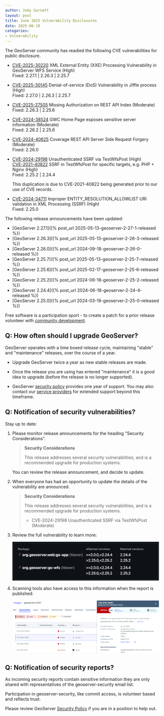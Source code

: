 ```yaml
---
author: Jody Garnett
layout: post
title: June 2025 Vulnerability Disclosures
date: 2025-06-10
categories:
- Vulnerability
---
```


The GeoServer community has readied the following CVE vulnerabilities for public disclosure.

* [CVE-2025-30220](https://github.com/geoserver/geoserver/security/advisories/GHSA-jj54-8f66-c5pc) XML External Entity (XXE) Processing Vulnerability in GeoServer WFS Service (High)  
  Fixed: 2.27.1 | 2.26.3 | 2.25.7

* [CVE-2025-30145](https://github.com/geoserver/geoserver/security/advisories/GHSA-gr67-pwcv-76gf) Denial-of-service (DoS) Vulnerability in Jiffle process (High)  
  Fixed: 2.27.0 | 2.26.3 | 2.25.7
  
* [CVE-2025-27505](https://github.com/geoserver/geoserver/security/advisories/GHSA-h86g-x8mm-78m5) Missing Authorization on REST API Index (Moderate)  
  Fixed: 2.26.3 | 2.25.6
  
* [CVE-2024-38524](https://github.com/geoserver/geoserver/security/advisories/GHSA-jm79-7xhw-6f6f) GWC Home Page exposes sensitive server information (Moderate)  
  Fixed: 2.26.2 | 2.25.6

* [CVE-2024-40625](https://github.com/geoserver/geoserver/security/advisories/GHSA-r4hf-r8gj-jgw2) Coverage REST API Server Side Request Forgery (Moderate)  
  Fixed: 2.26.0

* [CVE-2024-29198](https://github.com/geoserver/geoserver/security/advisories/GHSA-5gw5-jccf-6hxw) Unauthenticated SSRF via TestWfsPost (High)  
  [CVE-2021-40822](https://github.com/geoserver/geoserver/security/advisories/GHSA-68cf-j696-wvv9) SSRF in TestWfsPost for specific targets, e.g. PHP + Nginx (High)  
  Fixed: 2.25.2 | 2.24.4
  
  This duplication is due to CVE-2021-40822 being generated prior to our use of CVE records.

* [CVE-2024-34711](https://github.com/geoserver/geoserver/security/advisories/GHSA-mc43-4fqr-c965) Improper ENTITY_RESOLUTION_ALLOWLIST URI validation in XML Processing (SSRF) (High)  
  Fixed: 2.25.0

The following release announcements have been updated:

* [GeoServer 2.27.1]({% post_url 2025-05-13-geoserver-2-27-1-released %})
* [GeoServer 2.26.3]({% post_url 2025-05-13-geoserver-2-26-3-released %})
* [GeoServer 2.26.0]({% post_url 2024-09-18-geoserver-2-26-0-released %})
* [GeoServer 2.25.7]({% post_url 2025-05-13-geoserver-2-25-7-released %})
* [GeoServer 2.25.6]({% post_url 2025-02-17-geoserver-2-25-6-released %})
* [GeoServer 2.25.2]({% post_url 2024-06-18-geoserver-2-25-2-released %})
* [GeoServer 2.24.4]({% post_url 2024-06-18-geoserver-2-24-4-released %})
* [GeoServer 2.25.0]({% post_url 2024-03-19-geoserver-2-25-0-released %})

Free software is a participation sport - to create a patch for a prior release volunteer with [community development](/devel/).

## Q: How often should I upgrade GeoServer?

GeoServer operates with a time boxed release cycle, maintaining "stable" and "maintenance" releases, over the course of a year.

* Upgrade GeoServer twice a year as new stable releases are made.

* Once the release you are using has entered "maintenance" it is a good idea to upgrade (before the release is no longer supported).

* GeoServer [security policy](https://github.com/geoserver/geoserver/blob/main/SECURITY.md) provides one year of
  support. You may also contact our [service providers](/support/) for extended support beyond this timeframe.

## Q: Notification of security vulnerabilities?

Stay up to date:

1. Please monitor release announcements for the heading "Security Considerations".
     
    > **Security Considerations**
    >  
    > This release addresses several security vulnerabilities, and is a recommended upgrade for production systems.

    You can review the release announcement, and decide to update.

2. When everyone has had an opportunity to update the details of the vulnerability are announced.

    > **Security Considerations**
    >  
    > This release addresses several security vulnerabilities, and is a recommended upgrade for production systems.
    >  
    > * CVE-2024-29198 Unauthenticated SSRF via TestWfsPost (Moderate)

3. Review the full vulnerability to learn more:
   
   <img src="/img/posts/2.27/cve-report-details.png" alt="CVE Report" class="screensnap"/>

4. Scanning tools also have access to this information when the report is published:

    <img src="/img/posts/2.26/cve-scan.png" alt="CVE Scan Results" class="screensnap"/>

## Q: Notification of security reports?

As incoming security reports contain sensitive information they are only shared with representatives of the geoserver-security email list.

Participation in geoserver-security, like commit access, is volunteer based and reflects trust.

Please review GeoServer [Security Policy](https://docs.geoserver.org/latest/en/developer/policies/security.html) if you are in a position to help out.
